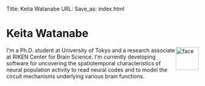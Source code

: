Title: Keita Watanabe
URL: 
Save_as: index.html


# Keita Watanabe

<p>
<img src="images/face.png" alt="face" style="float:right;width:60;">
I'm a Ph.D. student at University of Tokyo and a research associate at RIKEN Center for Brain Science. I'm currently developing software for uncovering the spatiotemporal characteristics of neural population activity to read neural codes and to model the circuit mechanisms underlying various brain functions.
</p>
